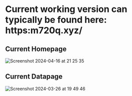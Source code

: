# Current working version can typically be found here: https:m720q.xyz/

## Current Homepage
![Screenshot 2024-04-16 at 21 25 35](https://github.com/Sir-Goose/Zmanim-Calculator/assets/66563291/8ae06e6e-f897-4d06-91d9-1e1f53c0f4c9)

## Current Datapage
![Screenshot 2024-03-26 at 19 49 46](https://github.com/Sir-Goose/Zmanim-Calculator/assets/66563291/626560f7-c77c-433a-8b1c-8b1cfd0917fb)
